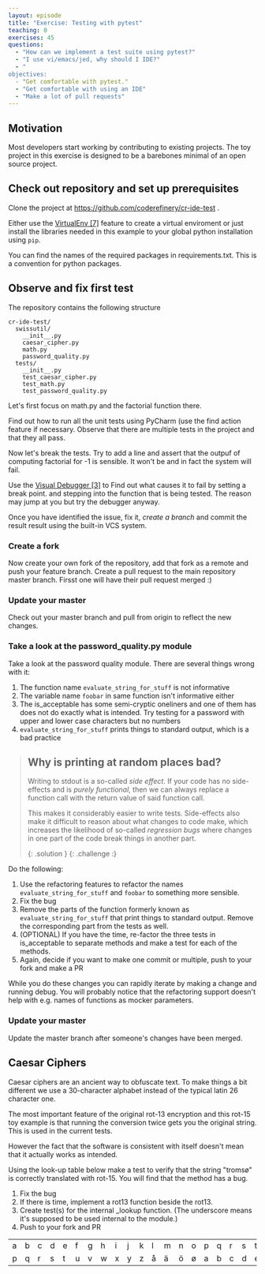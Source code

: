 ```yaml
---
layout: episode
title: "Exercise: Testing with pytest"
teaching: 0
exercises: 45
questions:
  - "How can we implement a test suite using pytest?"
  - "I use vi/emacs/jed, why should I IDE?"
  - "
objectives:
  - "Get comfortable with pytest."
  - "Get comfortable with using an IDE"
  - "Make a lot of pull requests"
---
```


## Motivation

Most developers start working by contributing to existing projects. The toy
project in this exercise is designed to be a barebones minimal of an open
source project.

## Check out repository and set up prerequisites

Clone the project at https://github.com/coderefinery/cr-ide-test .

Either use the [VirtualEnv [7]]({{site.baseurl}}/03-features/#virtualenv-7)
feature to create a virtual enviroment or just install the libraries needed in
this example to your global python installation using `pip`.

You can find the names of the required packages in requirements.txt. This is a
convention for python packages.

## Observe and fix first test

The repository contains the following structure

```
cr-ide-test/
  swissutil/
    __init__.py
    caesar_cipher.py
    math.py
    password_quality.py
  tests/
    __init__.py
    test_caesar_cipher.py
    test_math.py
    test_password_quality.py
```

Let's first focus on math.py and the factorial function there.

Find out how to run all the unit tests using PyCharm (use the find action
feature if necessary. Observe that there are multiple tests in the project and
that they all pass.

Now let's break the tests. Try to add a line and assert that the outpuf of
computing factorial for -1 is sensible. It won't be and in fact the system
will fail.

Use the [Visual Debugger [3]]({{site.baseurl}}/03-features/#visual-debugger-3)
to Find out what causes it to fail by setting a break point. and stepping into
the function that is being tested. The reason may jump at you but try the
debugger anyway.

Once you have identified the issue, fix it, *create a branch* and commit the
result result using the built-in VCS system.

### Create a fork

Now create your own fork of the repository, add that fork as a remote and push
your feature branch. Create a pull request to the main repository master
branch. Firsst one will have their pull request merged :)

### Update your master

Check out your master branch and pull from origin to reflect the new changes.

### Take a look at the password_quality.py module

Take a look at the password quality module. There are several things wrong with it:

1. The function name `evaluate_string_for_stuff` is not informative
2. The variable name `foobar` in same function isn't informative either
3. The is_acceptable has some semi-cryptic oneliners and one of them has does not do exactly what is intended. Try testing for a password with upper and lower case characters but no numbers
4. `evaluate_string_for_stuff` prints things to standard output, which is a bad practice


> ## Why is printing at random places bad?
> Writing to stdout is a so-called *side effect*. If your code has no
> side-effects and is *purely functional*, then we can always replace a
> function call with the return value of said function call.
>
> This makes it considerably easier to write tests. Side-effects also make it
> difficult to reason about what changes to code make, which increases the
> likelihood of so-called *regression bugs* where changes in one part of the
> code break things in another part.
>
> {: .solution }
{: .challenge :}

Do the following:

1. Use the refactoring features to refactor the names `evaluate_string_for_stuff` and `foobar` to something more sensible.
2. Fix the bug
3. Remove the parts of the function formerly known as `evaluate_string_for_stuff` that print things to standard output. Remove the corresponding part from the tests as well.
4. (OPTIONAL) If you have the time, re-factor the three tests in is_acceptable
   to separate methods and make a test for each of the methods.
5. Again, decide if you want to make one commit or multiple, push to your fork
   and make a PR

While you do these changes you can rapidly iterate by making a change and
running debug. You will probably notice that the refactoring support doesn't
help with e.g. names of functions as mocker parameters.


### Update your master

Update the master branch after someone's changes have been merged.

## Caesar Ciphers

Caesar ciphers are an ancient way to obfuscate text. To make things a bit
different we use a 30-character alphabet instead of the typical latin 26
character one.

The most important feature of the original rot-13 encryption and this rot-15
toy example is that running the conversion twice gets you the original string.
This is used in the current tests.

However the fact that the software is consistent with itself doesn't mean that
it actually works as intended.

Using the look-up table below make a test to verify that the string "tromsø" is
correctly translated with rot-15. You will find that the method has a bug.

1. Fix the bug
2. If there is time, implement a rot13 function beside the rot13.
3. Create test(s) for the internal _lookup function. (The underscore means
   it's supposed to be used internal to the module.)
4. Push to your fork and PR

<table width="100%">
  <tr>
    <td>a</td>
    <td>b</td>
    <td>c</td>
    <td>d</td>
    <td>e</td>
    <td>f</td>
    <td>g</td>
    <td>h</td>
    <td>i</td>
    <td>j</td>
    <td>k</td>
    <td>l</td>
    <td>m</td>
    <td>n</td>
    <td>o</td>
    <td>p</td>
    <td>q</td>
    <td>r</td>
    <td>s</td>
    <td>t</td>
    <td>u</td>
    <td>v</td>
    <td>w</td>
    <td>x</td>
    <td>y</td>
    <td>z</td>
    <td>å</td>
    <td>ä</td>
    <td>ö</td>
    <td>ø</td>
  </tr>
  <tr>
    <td>p</td>
    <td>q</td>
    <td>r</td>
    <td>s</td>
    <td>t</td>
    <td>u</td>
    <td>v</td>
    <td>w</td>
    <td>x</td>
    <td>y</td>
    <td>z</td>
    <td>å</td>
    <td>ä</td>
    <td>ö</td>
    <td>ø</td>
    <td>a</td>
    <td>b</td>
    <td>c</td>
    <td>d</td>
    <td>e</td>
    <td>f</td>
    <td>g</td>
    <td>h</td>
    <td>i</td>
    <td>j</td>
    <td>k</td>
    <td>l</td>
    <td>m</td>
    <td>n</td>
    <td>o</td>
  </tr>
</table>
